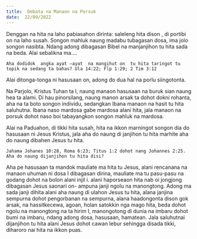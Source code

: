 ```yaml
---
title:  Debata na Manaon na Porsuk
date:  22/09/2022
---
```


Denggan na hita na laho pabiasahon dirinta: saleleng hita dison , di portibi on  na laho susah. Songon mahluk naung  madabu tubagasan  dosa, ima jolo songon nasibta. Ndang adong dibagasan Bibel na manjanjihon tu hita sada na beda. Alai sebalikna ma….

`Aha dodidok  angka ayat –ayat  na mangihut on  tu hita taringot tu topik na sedang ta bahas? Ula 14:22; Flp 1:29; 2 Tim 3:12`

Alai ditonga-tonga ni hasusaan on, adong do dua hal na porlu siingotonta.

Na Parjolo, Kristus Tuhan ta I, naung manaon hasusaan na buruk sian naung  hea ta alami. Di hau pinorsilang, naung manon arsak ta dohot dokni rohanta, aha na ta boto songon individu, sedangkan Ibana manaon  na hasit tu hita saluhutna. Ibana naso mardosa gabe mardosa alani hita, jala manaon na porsuk dohot naso boi tabayangkon songon mahluk na mardosa.

Alai na Paduahon, di tikki hita susah, hita na ikkon marningot  songon dia do hasusaan ni Jesus Kristus, jala aha do naung di janjihon tu hita marhite aha do naung dibahen Jesus tu hita.

`Jahama Johanes 10:28, Roma 6:23; Titus 1:2 dohot nang Johannes 2:25. Aha do naung dijanjihon tu hita disi?`

Aha pe hasusaan ta mandok mauliate ma hita tu Jesus, alani rencanana na manaon uhuman ni dosa I dibagasan dirina, mauliate ma tu pasu-pasu na godang dohot na bolon alani injil i. alani haporseaon hita nab oi jongjong  dibagasan Jesus saonari on- ampuna janji ngolu na manongtong. Adong ma sada janji dihita alani aha naung  di ulahon Jesus tu hita, alana janjina sempurna dohot pengorbanan na sempurna, alana haadongonta dison gok arsak, na hassitkecewa, agoan, holan satokkin nga mago hita, beda dohot ngolu na manongtong na ta hirim I, manongotong di dunia na imbaru dohot bumi na imbaru, ndang adong  dosa, hasusaan, hamatean. Jala saluhutnai dijanjihon tu hita alani Jesus dohot cawan lebur sehingga disada tikki, diharoro nai hita na ikkon puas.